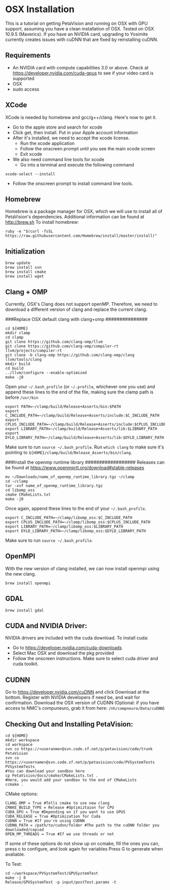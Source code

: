 OSX Installation
==================================

This is a tutorial on getting PetaVision and running on OSX with GPU support, assuming you have a clean installation of OSX. Tested on OSX 10.9.5 (Maverics). If you have an NVIDIA card, upgrading to Yosimite currently creates issues with cuDNN that are fixed by reinstalling cuDNN.


Requirements
----------------------------------
- An NVIDIA card with compute capabilities 3.0 or above. Check at <https://developer.nvidia.com/cuda-gpus> to see if your video card is supported
- OSX
- sudo access


XCode
----------------------------------
XCode is needed by homebrew and gcc/g++/clang. Here's now to get it.
- Go to the apple store and search for xcode
- Click get, then install. Put in your Apple account information
- After it's installed, we need to accept the xcode license.
   + Run the xcode application
   + Follow the onscreen prompt until you see the main xcode screen
   + Exit xcode
- We also need command line tools for xcode
   + Go into a terminal and execute the following command

~~~~~~~~~~~~~~~~~~~~~~~~~{.sh}
xcode-select --install
~~~~~~~~~~~~~~~~~~~~~~~~~

   + Follow the onscreen prompt to install command line tools.


Homebrew
----------------------------------
Homebrew is a package manager for OSX, which we will use to install all of PetaVision's dependencies. Additional information can be found at <http://brew.sh>
To install homebrew:

~~~~~~~~~~~~~~~~~~~~~~~~~{.sh}
ruby -e "$(curl -fsSL https://raw.githubusercontent.com/Homebrew/install/master/install)"
~~~~~~~~~~~~~~~~~~~~~~~~~

Initialization
----------------------------------

~~~~~~~~~~~~~~~~~~~~~~~~~{.sh}
brew update
brew install svn
brew install cmake
brew install wget
~~~~~~~~~~~~~~~~~~~~~~~~~

Clang + OMP
----------------------------------
Currently, OSX's Clang does not support openMP. Therefore, we need to download a different version of clang and replace the current clang.

###Replace OSX default clang with clang+omp ###############

~~~~~~~~~~~~~~~~~~~~~~~~~{.sh}
cd ${HOME}
mkdir clamp
cd clamp
git clone https://github.com/clang-omp/llvm
git clone https://github.com/clang-omp/compiler-rt llvm/projects/compiler-rt
git clone -b clang-omp https://github.com/clang-omp/clang llvm/tools/clang
mkdir build
cd build
../llvm/configure --enable-optimized
make -j8
~~~~~~~~~~~~~~~~~~~~~~~~~

Open your `~/.bash_profile` (or `~/.profile`, whichever one you use) and append these lines to the end of the file, making sure the clamp path is before `/usr/bin`

~~~~~~~~~~~~~~~~~~~~~~~~~{.sh}
export PATH=~/clamp/build/Release+Asserts/bin:$PATH 
export C_INCLUDE_PATH=~/clamp/build/Release+Asserts/include:$C_INCLUDE_PATH
export CPLUS_INCLUDE_PATH=~/clamp/build/Release+Asserts/include:$CPLUS_INCLUDE_PATH
export LIBRARY_PATH=~/clamp/build/Release+Asserts/lib:$LIBRARY_PATH
export DYLD_LIBRARY_PATH=~/clamp/build/Release+Asserts/lib:$DYLD_LIBRARY_PATH
~~~~~~~~~~~~~~~~~~~~~~~~~

Make sure to run `source ~/.bash_profile`.
Run `which clang` to make sure it's pointing to `${HOME}/clamp/build/Release_Asserts/bin/clang`.

###Install the openmp runtime library ##################
Releases can be found at <https://www.openmprtl.org/download#stable-releases>

~~~~~~~~~~~~~~~~~~~~~~~~~{.sh}
mv ~/Downloads/name_of_openmp_runtime_library.tgz ~/clamp
cd ~/clamp
tar -xvf name_of_openmp_runtime_library.tgz
cd libomp_oss
cmake CMakeLists.txt
make -j8
~~~~~~~~~~~~~~~~~~~~~~~~~

Once again, append these lines to the end of your `~/.bash_profile`.

~~~~~~~~~~~~~~~~~~~~~~~~~{.sh}
export C_INCLUDE_PATH=~/clamp/libomp_oss:$C_INCLUDE_PATH
export CPLUS_INCLUDE_PATH=~/clamp/libomp_oss:$CPLUS_INCLUDE_PATH
export LIBRARY_PATH=~/clamp/libomp_oss:$LIBRARY_PATH
export DYLD_LIBRARY_PATH=~/clamp/libomp_oss:$DYLD_LIBRARY_PATH
~~~~~~~~~~~~~~~~~~~~~~~~~

Make sure to run `source ~/.bash_profile`.


OpenMPI
----------------------------------
With the new version of clang installed, we can now install openmpi using the new clang.

~~~~~~~~~~~~~~~~~~~~~~~~~{.sh}
brew install openmpi
~~~~~~~~~~~~~~~~~~~~~~~~~


GDAL
----------------------------------
~~~~~~~~~~~~~~~~~~~~~~~~~{.sh}
brew install gdal
~~~~~~~~~~~~~~~~~~~~~~~~~


CUDA and NVIDIA Driver:
----------------------------------
NVIDIA drivers are included with the cuda download. To install cuda:
- Go to <https://developer.nvidia.com/cuda-downloads>
- Select Mac OSX and download the pkg provided
- Follow the onscreen instructions. Make sure to select cuda driver and cuda toolkit.


CUDNN
----------------------------------
Go to <https://developer.nvidia.com/cuDNN> and click Download at the bottom.
Register with NVIDIA developers if need be, and wait for confirmation.
Download the OSX version of CUDNN
(Optional: if you have access to NMC's compuneuro, grab it from here: `/nh/compneuro/Data/cuDNN`)


Checking Out and Installing PetaVision:
----------------------------------

~~~~~~~~~~~~~~~~~~~~{.sh}
cd ${HOME}
mkdir workspace
cd workspace
svn co https://<useranme>@svn.code.sf.net/p/petavision/code/trunk PetaVision
svn co https://<username>@svn.code.sf.net/p/petavision/code/PVSystemTests PVSystemTests
#You can download your sandbox here
cp PetaVision/docs/cmake/CMakeLists.txt .
#Here, you would add your sandbox to the end of CMakeLists
ccmake .
~~~~~~~~~~~~~~~~~~~~

CMake options:
~~~~~~~~~~~~~~~~~~~~
CLANG_OMP = True #Tells cmake to use new clang
CMAKE_BUILD_TYPE = Release #Optimiztaion for CPU
CUDA_GPU = True #Depending on if you want to use GPUS
CUDA_RELEASE = True #Optimization for Cuda
CUDNN = True #If you're using CUDNN
CUDNN_PATH = /path/to/cudnn/folder #The path to the cuDNN folder you downloaded/copied
OPEN_MP_THREADS = True #If we use threads or not
~~~~~~~~~~~~~~~~~~~~

If some of these options do not show up on ccmake, fill the ones you can, press c to configure, and look again for variables
Press G to generate when avaliable.

To Test:

~~~~~~~~~~~~~~~~~~~~{.sh}
cd ~/workspace/PVSystemTest/GPUSystemTest
make -j 8
Release/GPUSystemTest -p input/postTest.params -t
~~~~~~~~~~~~~~~~~~~~

